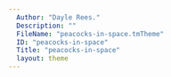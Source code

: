 ```yaml
---
  Author: "Dayle Rees."
  Description: ""
  FileName: "peacocks-in-space.tmTheme"
  ID: "peacocks-in-space"
  Title: "peacocks-in-space"
  layout: theme
---
```

  
